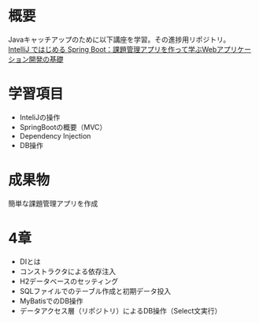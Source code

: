 # 概要
Javaキャッチアップのために以下講座を学習。その進捗用リポジトリ。  
[IntelliJ ではじめる Spring Boot：課題管理アプリを作って学ぶWebアプリケーション開発の基礎](https://www.udemy.com/course/intellij-spring-boot/)  

# 学習項目
- InteliJの操作
- SpringBootの概要（MVC）
- Dependency Injection
- DB操作

# 成果物
簡単な課題管理アプリを作成

# 4章
- DIとは
- コンストラクタによる依存注入
- H2データベースのセッティング
- SQLファイルでのテーブル作成と初期データ投入
- MyBatisでのDB操作
- データアクセス層（リポジトリ）によるDB操作（Select文実行）
